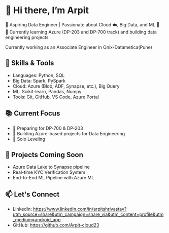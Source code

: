 # 👋 Hi there, I’m Arpit

🚀 Aspiring Data Engineer | Passionate about Cloud ☁️, Big Data, and ML 🤖  
💼 Currently learning Azure (DP-203 and DP-700 track) and building data engineering projects  

Currently working as an Associate Engineer in Onix-Datametica(Pune)

## 🔧 Skills & Tools
- Languages: Python, SQL
- Big Data: Spark, PySpark
- Cloud: Azure (Blob, ADF, Synapse, etc.), Big Query
- ML: Scikit-learn, Pandas, Numpy
- Tools: Git, GitHub, VS Code, Azure Portal

## 📚 Current Focus
- 🔹 Preparing for DP-700 & DP-203
- 🔹 Building Azure-based projects for Data Engineering
- 🔹 Solo Leveling

## 🌱 Projects Coming Soon
- Azure Data Lake to Synapse pipeline
- Real-time KYC Verification System
- End-to-End ML Pipeline with Azure ML

## 📫 Let's Connect
- LinkedIn: https://www.linkedin.com/in/arpitshrivastav?utm_source=share&utm_campaign=share_via&utm_content=profile&utm_medium=android_app
- GitHub: https://github.com/Arpit-cloud23
